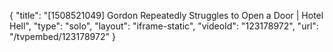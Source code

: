 {
    "title": "[1508521049] Gordon Repeatedly Struggles to Open a Door | Hotel Hell",
    "type": "solo",
    "layout": "iframe-static",
    "videoId": "123178972",
    "url": "\/tvpembed\/123178972"
}